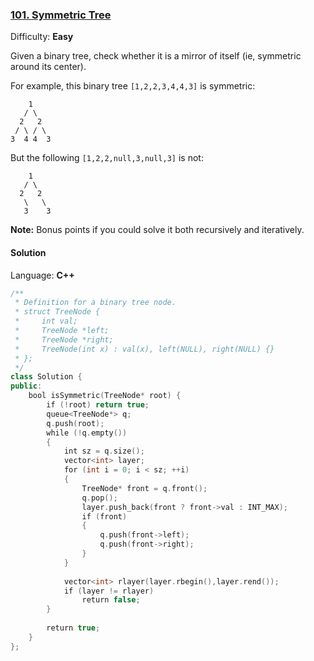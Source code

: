 ### [101\. Symmetric Tree](https://leetcode.com/problems/symmetric-tree/)

Difficulty: **Easy**


Given a binary tree, check whether it is a mirror of itself (ie, symmetric around its center).

For example, this binary tree `[1,2,2,3,4,4,3]` is symmetric:

```
    1
   / \
  2   2
 / \ / \
3  4 4  3
```

But the following `[1,2,2,null,3,null,3]` is not:

```
    1
   / \
  2   2
   \   \
   3    3
```

**Note:**
Bonus points if you could solve it both recursively and iteratively.


#### Solution

Language: **C++**

```c++
/**
 * Definition for a binary tree node.
 * struct TreeNode {
 *     int val;
 *     TreeNode *left;
 *     TreeNode *right;
 *     TreeNode(int x) : val(x), left(NULL), right(NULL) {}
 * };
 */
class Solution {
public:
    bool isSymmetric(TreeNode* root) {
        if (!root) return true;
        queue<TreeNode*> q;
        q.push(root);
        while (!q.empty())
        {
            int sz = q.size();
            vector<int> layer;
            for (int i = 0; i < sz; ++i)
            {
                TreeNode* front = q.front();
                q.pop();
                layer.push_back(front ? front->val : INT_MAX);
                if (front)
                {
                    q.push(front->left);
                    q.push(front->right);
                }
            }
            
            vector<int> rlayer(layer.rbegin(),layer.rend());
            if (layer != rlayer)
                return false;
        }
        
        return true;
    }
};
```
